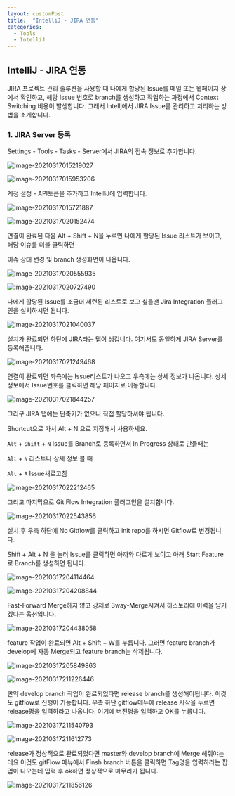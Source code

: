 ```yaml
---
layout: customPost
title:  "IntelliJ - JIRA 연동"
categories: 
  - Tools
  - IntelliJ 
---
```

## IntelliJ - JIRA 연동

JIRA 프로젝트 관리 솔루션을 사용할 때 나에게 할당된 Issue를 메일 또는 웹페이지 상에서 확인하고,  해당 Issue 번호로 branch를 생성하고 작업하는 과정에서 Context Switching 비용이 발생합니다. 그래서 Intellj에서 JIRA Issue를 관리하고 처리하는 방법을 소개합니다.



### 1. JIRA Server 등록

Settings - Tools - Tasks - Server에서 JIRA의 접속 정보로 추가합니다.

![image-20210317015219027](https://cdn.jsdelivr.net/gh/donghyeok-dev/donghyeok-dev.github.io@master/assets/images/posts/image-20210317015219027.png)

![image-20210317015953206](https://cdn.jsdelivr.net/gh/donghyeok-dev/donghyeok-dev.github.io@master/assets/images/posts/image-20210317015953206.png)

계정 설정 - API토큰을 추가하고  IntelliJ에 입력합니다.

![image-20210317015721887](https://cdn.jsdelivr.net/gh/donghyeok-dev/donghyeok-dev.github.io@master/assets/images/posts/image-20210317015721887.png)

![image-20210317020152474](https://cdn.jsdelivr.net/gh/donghyeok-dev/donghyeok-dev.github.io@master/assets/images/posts/image-20210317020152474.png)



연결이 완료된 다음 Alt + Shift + N을 누르면 나에게 할당된 Issue 리스트가 보이고, 해당 이슈를 더블 클릭하면 

이슈 상태 변경 및 branch 생성화면이 나옵니다. 

![image-20210317020555935](https://cdn.jsdelivr.net/gh/donghyeok-dev/donghyeok-dev.github.io@master/assets/images/posts/image-20210317020555935.png)

![image-20210317020727490](https://cdn.jsdelivr.net/gh/donghyeok-dev/donghyeok-dev.github.io@master/assets/images/posts/image-20210317020727490.png)



나에게 할당된 Issue를 조금더 세련된 리스트로 보고 싶을땐 Jira Integration 플러그인을 설치하시면 됩니다.

![image-20210317021040037](https://cdn.jsdelivr.net/gh/donghyeok-dev/donghyeok-dev.github.io@master/assets/images/posts/image-20210317021040037.png)



설치가 완료되면 하단에 JIRA라는 탭이 생깁니다. 여기서도 동일하게 JIRA Server를 등록해줍니다.

![image-20210317021249468](https://cdn.jsdelivr.net/gh/donghyeok-dev/donghyeok-dev.github.io@master/assets/images/posts/image-20210317021249468.png)

연결이 완료되면 좌측에는 Issue리스트가 나오고 우측에는 상세 정보가 나옵니다. 상세 정보에서 Issue번호를 클릭하면 해당 페이지로 이동합니다.

![image-20210317021844257](https://cdn.jsdelivr.net/gh/donghyeok-dev/donghyeok-dev.github.io@master/assets/images/posts/image-20210317021844257.png)



그리구 JIRA 탭에는 단축키가 없으니 직접 할당하셔야 됩니다. 

Shortcut으로 가서 Alt + N 으로 지정해서 사용하세요.



`Alt` + `Shift` + `N` Issue를 Branch로 등록하면서 In Progress 상태로 만들때는 

`Alt` + `N` 리스트나 상세 정보 볼 때

 `Alt` + `R` Issue새로고침

![image-20210317022212465](https://cdn.jsdelivr.net/gh/donghyeok-dev/donghyeok-dev.github.io@master/assets/images/posts/image-20210317022212465.png)



그리고 마지막으로 Git Flow Integration 플러그인을 설치합니다.

![image-20210317022543856](https://cdn.jsdelivr.net/gh/donghyeok-dev/donghyeok-dev.github.io@master/assets/images/posts/image-20210317022543856.png)



설치 후 우측 하단에 No Gitflow를 클릭하고 init repo를 하시면 Gitflow로 변경됩니다.

Shift + Alt + N 을 눌러 Issue를 클릭하면 아까와 다르게 보이고 아래 Start Feature로 Branch를 생성하면 됩니다.

![image-20210317204114464](https://cdn.jsdelivr.net/gh/donghyeok-dev/donghyeok-dev.github.io@master/assets/images/posts/image-20210317204114464.png)

![image-20210317204208844](https://cdn.jsdelivr.net/gh/donghyeok-dev/donghyeok-dev.github.io@master/assets/images/posts/image-20210317204208844.png)

Fast-Forward Merge하지 않고 강제로 3way-Merge시켜서 히스토리에 이력을 남기겠다는 옵션입니다.

![image-20210317204438058](https://cdn.jsdelivr.net/gh/donghyeok-dev/donghyeok-dev.github.io@master/assets/images/posts/image-20210317204438058.png)



feature 작업이 완료되면 Alt + Shift + W를 누릅니다. 그러면 feature branch가 develop에 자동 Merge되고 feature branch는 삭제됩니다.

![image-20210317205849863](https://cdn.jsdelivr.net/gh/donghyeok-dev/donghyeok-dev.github.io@master/assets/images/posts/image-20210317205849863.png)

![image-20210317211226446](https://cdn.jsdelivr.net/gh/donghyeok-dev/donghyeok-dev.github.io@master/assets/images/posts/image-20210317211226446.png)

만약 develop branch 작업이 완료되었다면 release branch를 생성해야됩니다. 이것도 gitflow로 진행이 가능합니다. 우측 하단 gitflow메뉴에 release 시작을 누르면 release명을 입력하라고 나옵니다. 여기에 버전명을 입력하고 OK를 누릅니다.

![image-20210317211540793](https://cdn.jsdelivr.net/gh/donghyeok-dev/donghyeok-dev.github.io@master/assets/images/posts/image-20210317211540793.png)

![image-20210317211612773](https://cdn.jsdelivr.net/gh/donghyeok-dev/donghyeok-dev.github.io@master/assets/images/posts/image-20210317211612773.png)

release가 정상적으로 완료되었다면 master와 develop branch에 Merge 해줘야는데요 이것도 gitFlow 메뉴에서 Finsh branch 버튼을 클릭하면 Tag명을 입력하라는 팝업이 나오는데 입력 후 ok하면 정상적으로 마무리가 됩니다.

![image-20210317211856126](https://cdn.jsdelivr.net/gh/donghyeok-dev/donghyeok-dev.github.io@master/assets/images/posts/image-20210317211856126.png)